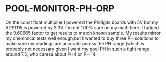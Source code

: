 # POOL-MONITOR-PH-ORP

On the const float multiplier
I powered the Phidgits boards with 5V  but my ADS1115 is powered by 3.3V.  I'm not 100% sure on my math here.  I fudged the 0.60665 factor to get results to match known sample.
My results mirror my chemmical tests well enough;but I wanted to buy three PH solutions to make sure my readings are accurate across the PH range (which is probably not necessary given I want my pool PH in such a tight range around 7.5, who caresa about PH4 or PH 14.
